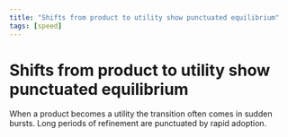 ```yaml
---
title: "Shifts from product to utility show punctuated equilibrium"
tags: [speed]
---
```


# Shifts from product to utility show punctuated equilibrium

When a product becomes a utility the transition often comes in sudden bursts. Long periods of refinement are punctuated by rapid adoption.

